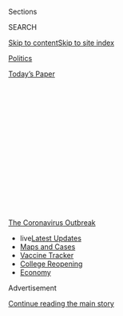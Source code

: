 <div id="app">

<div>

<div>

<div>

<div class="NYTAppHideMasthead css-1q2w90k e1suatyy0">

<div class="section css-ui9rw0 e1suatyy2">

<div class="css-eph4ug er09x8g0">

<div class="css-6n7j50">

</div>

<span class="css-1dv1kvn">Sections</span>

<div class="css-10488qs">

<span class="css-1dv1kvn">SEARCH</span>

</div>

[Skip to content](#site-content)[Skip to site
index](#site-index)

</div>

<div id="masthead-section-label" class="css-1wr3we4 eaxe0e00">

[Politics](https://www.nytimes.com/section/politics)

</div>

<div class="css-10698na e1huz5gh0">

</div>

</div>

<div id="masthead-bar-one" class="section hasLinks css-15hmgas e1csuq9d3">

<div class="css-uqyvli e1csuq9d0">

</div>

<div class="css-1uqjmks e1csuq9d1">

</div>

<div class="css-9e9ivx">

[](https://myaccount.nytimes.com/auth/login?response_type=cookie&client_id=vi)

</div>

<div class="css-1bvtpon e1csuq9d2">

[Today’s
Paper](https://www.nytimes.com/section/todayspaper)

</div>

</div>

</div>

</div>

<div data-aria-hidden="false">

<div id="site-content" data-role="main">

<div>

<div class="css-1aor85t" style="opacity:0.000000001;z-index:-1;visibility:hidden">

<div class="css-1hqnpie">

<div class="css-epjblv">

<span class="css-17xtcya">[Politics](/section/politics)</span><span class="css-x15j1o">|</span><span class="css-fwqvlz">Fauci
Back at the White House, a Day After Trump Aides Tried to Undermine
Him</span>

</div>

<div class="css-k008qs">

<div class="css-1iwv8en">

<span class="css-18z7m18"></span>

<div>

</div>

</div>

<span class="css-1n6z4y">https://nyti.ms/2ZnRP6D</span>

<div class="css-1705lsu">

<div class="css-4xjgmj">

<div class="css-4skfbu" data-role="toolbar" data-aria-label="Social Media Share buttons, Save button, and Comments Panel with current comment count" data-testid="share-tools">

  - 
  - 
  - 
  - 
    
    <div class="css-6n7j50">
    
    </div>

  - 
  - 

</div>

</div>

</div>

</div>

</div>

</div>

<div id="NYT_TOP_BANNER_REGION" class="css-13pd83m">

<div>

<div id="styln-prism-menu-1592847958612" class="section interactive-content interactive-size-medium css-1edisqu">

<div class="css-17ih8de interactive-body">

<div id="scroll-container" class="css-1gj85ro">

[<span class="styln-title-wrap"><span class="css-1pje3qr">The
Coronavirus</span><span class="css-1pje3qr">
Outbreak</span></span>](https://www.nytimes.com/news-event/coronavirus?action=click&pgtype=Article&state=default&region=TOP_BANNER&context=storylines_menu)

  - <span class="css-kqxiym" data-emphasize="true">live</span>[Latest
    Updates](https://www.nytimes.com/2020/08/03/world/coronavirus-covid-19.html?action=click&pgtype=Article&state=default&region=TOP_BANNER&context=storylines_menu)
  - [Maps and
    Cases](https://www.nytimes.com/interactive/2020/us/coronavirus-us-cases.html?action=click&pgtype=Article&state=default&region=TOP_BANNER&context=storylines_menu)
  - [Vaccine
    Tracker](https://www.nytimes.com/interactive/2020/science/coronavirus-vaccine-tracker.html?action=click&pgtype=Article&state=default&region=TOP_BANNER&context=storylines_menu)
  - [College
    Reopening](https://www.nytimes.com/2020/08/02/us/covid-college-reopening.html?action=click&pgtype=Article&state=default&region=TOP_BANNER&context=storylines_menu)
  - [Economy](https://www.nytimes.com/live/2020/08/03/business/stock-market-today-coronavirus?action=click&pgtype=Article&state=default&region=TOP_BANNER&context=storylines_menu)

</div>

</div>

</div>

</div>

</div>

<div id="top-wrapper" class="css-1sy8kpn">

<div id="top-slug" class="css-l9onyx">

Advertisement

</div>

[Continue reading the main
story](#after-top)

<div class="ad top-wrapper" style="text-align:center;height:100%;display:block;min-height:250px">

<div id="top" class="place-ad" data-position="top" data-size-key="top">

</div>

</div>

<div id="after-top">

</div>

</div>

<div>

<div id="sponsor-wrapper" class="css-1hyfx7x">

<div id="sponsor-slug" class="css-19vbshk">

Supported by

</div>

[Continue reading the main
story](#after-sponsor)

<div id="sponsor" class="ad sponsor-wrapper" style="text-align:center;height:100%;display:block">

</div>

<div id="after-sponsor">

</div>

</div>

<div class="css-186x18t">

</div>

<div class="css-1vkm6nb ehdk2mb0">

# Fauci Back at the White House, a Day After Trump Aides Tried to Undermine Him

</div>

The visit underscored a reality for both the president and his most
prominent coronavirus adviser: They are stuck with each other.

<div class="css-79elbk" data-testid="photoviewer-wrapper">

<div class="css-z3e15g" data-testid="photoviewer-wrapper-hidden">

</div>

<div class="css-1a48zt4 ehw59r15" data-testid="photoviewer-children">

![<span class="css-16f3y1r e13ogyst0" data-aria-hidden="true">Dr.
Anthony S. Fauci, the government’s top infectious disease expert, has
served under presidents from both
parties.</span><span class="css-cnj6d5 e1z0qqy90" itemprop="copyrightHolder"><span class="css-1ly73wi e1tej78p0">Credit...</span><span><span>Anna
Moneymaker/The New York
Times</span></span></span>](https://static01.nyt.com/images/2020/07/13/us/politics/13dc-virus-fauci/merlin_171696780_ed9e8a48-95c8-4311-b8f3-43192400a8e8-articleLarge.jpg?quality=75&auto=webp&disable=upscale)

</div>

</div>

<div class="css-18e8msd">

<div class="css-pdw9fk epjyd6m0">

<div class="css-1txwxcy ey68jwv0" data-aria-hidden="true">

[![Michael D.
Shear](https://static01.nyt.com/images/2018/06/13/multimedia/author-michael-d-shear/author-michael-d-shear-thumbLarge-v2.png
"Michael D. Shear")](https://www.nytimes.com/by/michael-d-shear)[![Noah
Weiland](https://static01.nyt.com/images/2019/07/23/reader-center/author-noah-weiland/author-noah-weiland-thumbLarge.png
"Noah Weiland")](https://www.nytimes.com/by/noah-weiland)

</div>

<div class="css-1baulvz">

By [<span class="css-1baulvz" itemprop="name">Michael D.
Shear</span>](https://www.nytimes.com/by/michael-d-shear) and
[<span class="css-1baulvz last-byline" itemprop="name">Noah
Weiland</span>](https://www.nytimes.com/by/noah-weiland)

</div>

</div>

  - 
    
    <div class="css-ld3wwf e16638kd2">
    
    July 13,
    2020
    
    </div>

  - 
    
    <div class="css-4xjgmj">
    
    <div class="css-d8bdto" data-role="toolbar" data-aria-label="Social Media Share buttons, Save button, and Comments Panel with current comment count" data-testid="share-tools">
    
      - 
      - 
      - 
      - 
        
        <div class="css-6n7j50">
        
        </div>
    
      - 
      - 
    
    </div>
    
    </div>

</div>

</div>

<div class="section meteredContent css-1r7ky0e" name="articleBody" itemprop="articleBody">

<div class="css-1fanzo5 StoryBodyCompanionColumn">

<div class="css-53u6y8">

WASHINGTON — A day after President Trump’s press office tried to
undermine the reputation of the nation’s top infectious disease expert
with an [anonymously attributed
list](https://www.nytimes.com/2020/07/12/us/politics/fauci-trump-coronavirus.html)
of what it said were his misjudgments in the early days of the
coronavirus, Dr. Anthony S. Fauci returned to the White House on Monday.

The visit underscored a reality for both men: They are stuck with each
other.

Dr. Fauci — who has not had direct contact with the president in more
than five weeks even as the number of Americans with Covid-19, the
disease caused by the coronavirus, has risen sharply in the Southwest —
slipped back into the West Wing to meet with Mark Meadows, the White
House chief of staff, while his allies denounced what they called a
meanspirited and misguided effort by the White House to smear him.

</div>

</div>

<div>

</div>

<div class="css-1fanzo5 StoryBodyCompanionColumn">

<div class="css-53u6y8">

White House officials declined to comment on what was discussed in the
conversation between Mr. Meadows, who has long expressed skepticism
about the conclusions of the nation’s public health experts, and Dr.
Fauci, though one official called it a good conversation and said they
continued to have a positive relationship.

</div>

</div>

<div class="css-1fanzo5 StoryBodyCompanionColumn">

<div class="css-53u6y8">

For his part, Mr. Trump made no effort to sugarcoat his rift with Dr.
Fauci, declining to repudiate the criticism of him from his staff and
saying that “I don’t always agree with him.” But the president also
implicitly acknowledged how unlikely he was to get rid of Dr. Fauci,
calling him “a very nice person” and saying that “I like him
personally.”

Mr. Trump could formally remove Dr. Fauci from the official coronavirus
task force, but that would be a relatively meaningless step because it
no longer serves as the nerve-center of a pandemic response that the
Trump administration has pushed governors to take responsibility for.

As the director of the National Institute of Allergy and Infectious
Diseases at the National Institutes of Health, Dr. Fauci is a career
civil servant. Firing him would require a finding of cause of
malfeasance, and would most likely end up tied up in lengthy appeals,
though the president could still seek to sideline Dr. Fauci in
meaningless work, transfer him to another location or cut his budget in
an attempt to get him to resign.

The anonymous accusations against Dr. Fauci were “enormously sad and
totally inappropriate,” said Dr. Margaret Hamburg, a former special
assistant to Dr. Fauci who served as commissioner of the Food and Drug
Administration under President Barack Obama. “Never have we needed his
expertise and focus more than right now. Why would we both undermine him
and his ability to do his important work?”

Dr. Fauci is also a public figure unlike any other health official in
the federal government, well known for his decades organizing its
responses to diseases like AIDS and Ebola. In his office in Building 31
on the campus of the N.I.H., he keeps a wall of photographs of himself
with celebrities and presidents.

</div>

</div>

<div class="css-1fanzo5 StoryBodyCompanionColumn">

<div class="css-53u6y8">

Over time, he has learned to navigate the collisions between politics
and health. That has never been more difficult than in this
administration, but Dr. Fauci has recognized that to remain effective,
he must navigate Mr. Trump’s mercurial moods and contempt for expertise.
The two once enjoyed an occasionally bantering relationship, and the
president several times followed Dr. Fauci’s advice to extend national
stay-at-home guidance. But that was as far as it went; Mr. Trump calls
Dr. Fauci “Anthony,” a name that few use for someone who prefers the
more casual moniker
“Tony.”

<div id="NYT_MAIN_CONTENT_1_REGION" class="css-9tf9ac">

<div>

<div id="styln-covid-updates-world" class="section interactive-content interactive-size-medium css-1ftcdic">

<div class="css-17ih8de interactive-body">

<div id="styln-briefing-block" data-asset-id="QXJ0aWNsZTpueXQ6Ly9hcnRpY2xlLzZkMDlhMjVlLTQxZDYtNWE3ZC04NzFjLTNiMDkyMGU0NjA2Zg==">

<div class="briefing-block-header-section">

# [Latest Updates: Global Coronavirus Outbreak](https://www.nytimes.com/2020/08/03/world/coronavirus-covid-19.html?action=click&pgtype=Article&state=default&region=MAIN_CONTENT_1&context=storylines_live_updates)

<div class="briefing-block-ts">

Updated 2020-08-04T07:33:06.428Z

</div>

</div>

  - [Fauci defends Birx after she is criticized by
    Trump.](https://www.nytimes.com/2020/08/03/world/coronavirus-covid-19.html?action=click&pgtype=Article&state=default&region=MAIN_CONTENT_1&context=storylines_live_updates#link-4547638f)
  - [Trump derides Democrats as lawmakers and administration officials
    try to break stimulus
    impasse.](https://www.nytimes.com/2020/08/03/world/coronavirus-covid-19.html?action=click&pgtype=Article&state=default&region=MAIN_CONTENT_1&context=storylines_live_updates#link-15e7f995)
  - [The deadline for 2020 census counting has been moved up by a
    month.](https://www.nytimes.com/2020/08/03/world/coronavirus-covid-19.html?action=click&pgtype=Article&state=default&region=MAIN_CONTENT_1&context=storylines_live_updates#link-e5a2cda)

<div class="briefing-block-footer">

<div class="briefing-block-footer-meta">

[See more
updates](https://www.nytimes.com/2020/08/03/world/coronavirus-covid-19.html?action=click&pgtype=Article&state=default&region=MAIN_CONTENT_1&context=storylines_live_updates)

</div>

<div class="briefing-block-briefinglinks">

<span>More live coverage:</span>
[Markets](https://www.nytimes.com/live/2020/08/03/business/stock-market-today-coronavirus?action=click&pgtype=Article&state=default&region=MAIN_CONTENT_1&context=storylines_live_updates)

</div>

</div>

</div>

</div>

</div>

</div>

</div>

Dr. Fauci’s international reputation has not spared him from the White
House attacks, which [first appeared in The Washington
Post](https://www.washingtonpost.com/politics/2020/07/11/fauci-trump-coronavirus/)
and later in other news outlets. The criticism, which was distributed
anonymously to reporters, detailed what the White House believed was a
series of premature or contradictory recommendations that Dr. Fauci has
made over the past several months as the virus bore down on the United
States.

For example, White House officials pointed to a statement by Dr. Fauci
in a Feb. 29 interview that “at this moment, there is no need to change
anything that you’re doing on a day-by-day basis.” But they omitted a
warning he delivered right after.

“Right now, the risk is still low, but this could change,” [he said in
the
interview](https://www.politifact.com/factchecks/2020/apr/13/deanna-lorraine/tweet-amplified-trump-misleads-faucis-late-februar/),
conducted by NBC News. “When you start to see community spread, this
could change and force you to become much more attentive to doing things
that would protect you from spread.”

In the same interview, Dr. Fauci also warned that the coronavirus could
become “a major outbreak.”

Kayleigh McEnany, the White House press secretary, took ownership on
Monday of the opposition research-style effort, saying that her office
merely “provided a direct answer to what was a direct question” from The
Post about whether Dr. Fauci had made mistakes during the course of the
response.

Even some of Dr. Fauci’s senior colleagues at the Department of Health
and Human Services have begun to echo the White House. Adm. Brett P.
Giroir, the assistant secretary for health and a fellow member of the
coronavirus task force, said Sunday on NBC’s “Meet the Press” that Dr.
Fauci “is not 100 percent right, and he also doesn’t necessarily — and
he admits that — have the whole national interest in mind.”

Admiral Giroir added that Dr. Fauci “looks at it from a very narrow
public health point of view.”

Dr. Fauci spent the early days of the pandemic as the leading scientific
voice in the federal government’s response before falling out of favor
with Mr. Trump and his top aides over blunt comments inconsistent with
the president’s message of economic resurgence. In task force meetings,
Dr. Fauci has often styled himself as a solitary pessimist in a room
where some officials have been eager to wave away the alarming
trajectory of the coronavirus.

</div>

</div>

<div class="css-1fanzo5 StoryBodyCompanionColumn">

<div class="css-53u6y8">

His analysis has sometimes clashed with another prominent public health
figure on the task force, Dr. Deborah L. Birx, who has harnessed a
flurry of projections and models to package a more hopeful picture of
the outbreak.

In the early days of the outbreak, Dr. Fauci, who typically sleeps only
about five hours a night, lived mostly anonymously, taking the
Washington Metro to the White House and Capitol Hill to brief lawmakers.
He still spends late nights in his home office fielding calls from his
boss, Dr. Francis Collins, the N.I.H. director, and from politicians
like Andrew M. Cuomo, the governor of New York and a close friend.

Dr. Fauci, 79, has for decades had broad access to the White House,
where he once explained the AIDS epidemic to President Ronald Reagan.

“There’s nothing unique or special about being the director of the
National Institute of Allergy and Infectious Diseases that sets you up
to be an adviser to presidents,” Dr. Hamburg said. “He has become that
because of what he brings to the role.”

Standing next to Mr. Trump through a long string of task force briefings
in March and April, he issued warnings about the ferocity of the virus’s
spread and pleas to take it seriously. But his message began to wear on
some Americans who viewed him as an avatar of government fear-mongering
and
overreach.

<div id="NYT_MAIN_CONTENT_3_REGION" class="css-9tf9ac">

<div>

<div id="styln-prism-freeform-1594220623585" class="section interactive-content interactive-size-medium css-1ftcdic">

<div class="css-17ih8de interactive-body">

<div id="prism-freeform-block-38059" class="css-19mumt8" data-role="complementary" data-storyline="The Coronavirus Outbreak" data-truncated="true" tabindex="0">

<div class="css-a8d9oz">

<div class="css-eb027h">

[](https://www.nytimes.com/news-event/coronavirus?action=click&pgtype=Article&state=default&region=MAIN_CONTENT_3&context=storylines_faq)

### The Coronavirus Outbreak ›

#### Frequently Asked Questions

Updated August 3, 2020

  - #### I’m a small-business owner. Can I get relief?
    
      - The [stimulus bills enacted in
        March](https://www.nytimes.com/article/small-business-loans-stimulus-grants-freelancers-coronavirus.html?action=click&pgtype=Article&state=default&region=MAIN_CONTENT_3&context=storylines_faq)
        offer help for the millions of American small businesses. Those
        eligible for aid are businesses and nonprofit organizations with
        fewer than 500 workers, including sole proprietorships,
        independent contractors and freelancers. Some larger companies
        in some industries are also eligible. The help being offered,
        which is being managed by the Small Business Administration,
        includes the Paycheck Protection Program and the Economic Injury
        Disaster Loan program. But lots of folks have [not yet seen
        payouts.](https://www.nytimes.com/interactive/2020/05/07/business/small-business-loans-coronavirus.html?action=click&pgtype=Article&state=default&region=MAIN_CONTENT_3&context=storylines_faq)
        Even those who have received help are confused: The rules are
        draconian, and some are stuck sitting on [money they don’t know
        how to
        use.](https://www.nytimes.com/2020/05/02/business/economy/loans-coronavirus-small-business.html?action=click&pgtype=Article&state=default&region=MAIN_CONTENT_3&context=storylines_faq)
        Many small-business owners are getting less than they expected
        or [not hearing anything at
        all.](https://www.nytimes.com/2020/06/10/business/Small-business-loans-ppp.html?action=click&pgtype=Article&state=default&region=MAIN_CONTENT_3&context=storylines_faq)

  - #### What are my rights if I am worried about going back to work?
    
      - Employers have to provide [a safe
        workplace](https://www.osha.gov/SLTC/covid-19/standards.html)
        with policies that protect everyone equally. [And if one of your
        co-workers tests positive for the coronavirus, the
        C.D.C.](https://www.nytimes.com/article/coronavirus-money-unemployment.html?action=click&pgtype=Article&state=default&region=MAIN_CONTENT_3&context=storylines_faq)
        has said that [employers should tell their
        employees](https://www.cdc.gov/coronavirus/2019-ncov/community/guidance-business-response.html)
        -- without giving you the sick employee’s name -- that they may
        have been exposed to the virus.

  - #### Should I refinance my mortgage?
    
      - [It could be a good
        idea,](https://www.nytimes.com/article/coronavirus-money-unemployment.html?action=click&pgtype=Article&state=default&region=MAIN_CONTENT_3&context=storylines_faq)
        because mortgage rates have [never been
        lower.](https://www.nytimes.com/2020/07/16/business/mortgage-rates-below-3-percent.html?action=click&pgtype=Article&state=default&region=MAIN_CONTENT_3&context=storylines_faq)
        Refinancing requests have pushed mortgage applications to some
        of the highest levels since 2008, so be prepared to get in line.
        But defaults are also up, so if you’re thinking about buying a
        home, be aware that some lenders have tightened their standards.

  - #### What is school going to look like in September?
    
      - It is unlikely that many schools will return to a normal
        schedule this fall, requiring the grind of [online
        learning](https://www.nytimes.com/2020/06/05/us/coronavirus-education-lost-learning.html?action=click&pgtype=Article&state=default&region=MAIN_CONTENT_3&context=storylines_faq),
        [makeshift child
        care](https://www.nytimes.com/2020/05/29/us/coronavirus-child-care-centers.html?action=click&pgtype=Article&state=default&region=MAIN_CONTENT_3&context=storylines_faq)
        and [stunted
        workdays](https://www.nytimes.com/2020/06/03/business/economy/coronavirus-working-women.html?action=click&pgtype=Article&state=default&region=MAIN_CONTENT_3&context=storylines_faq)
        to continue. California’s two largest public school districts —
        Los Angeles and San Diego — said on July 13, that [instruction
        will be remote-only in the
        fall](https://www.nytimes.com/2020/07/13/us/lausd-san-diego-school-reopening.html?action=click&pgtype=Article&state=default&region=MAIN_CONTENT_3&context=storylines_faq),
        citing concerns that surging coronavirus infections in their
        areas pose too dire a risk for students and teachers. Together,
        the two districts enroll some 825,000 students. They are the
        largest in the country so far to abandon plans for even a
        partial physical return to classrooms when they reopen in
        August. For other districts, the solution won’t be an
        all-or-nothing approach. [Many
        systems](https://bioethics.jhu.edu/research-and-outreach/projects/eschool-initiative/school-policy-tracker/),
        including the nation’s largest, New York City, are devising
        [hybrid
        plans](https://www.nytimes.com/2020/06/26/us/coronavirus-schools-reopen-fall.html?action=click&pgtype=Article&state=default&region=MAIN_CONTENT_3&context=storylines_faq)
        that involve spending some days in classrooms and other days
        online. There’s no national policy on this yet, so check with
        your municipal school system regularly to see what is happening
        in your community.

  - #### Is the coronavirus airborne?
    
      - The coronavirus [can stay aloft for hours in tiny droplets in
        stagnant
        air](https://www.nytimes.com/2020/07/04/health/239-experts-with-one-big-claim-the-coronavirus-is-airborne.html?action=click&pgtype=Article&state=default&region=MAIN_CONTENT_3&context=storylines_faq),
        infecting people as they inhale, mounting scientific evidence
        suggests. This risk is highest in crowded indoor spaces with
        poor ventilation, and may help explain super-spreading events
        reported in meatpacking plants, churches and restaurants. [It’s
        unclear how often the virus is
        spread](https://www.nytimes.com/2020/07/06/health/coronavirus-airborne-aerosols.html?action=click&pgtype=Article&state=default&region=MAIN_CONTENT_3&context=storylines_faq)
        via these tiny droplets, or aerosols, compared with larger
        droplets that are expelled when a sick person coughs or sneezes,
        or transmitted through contact with contaminated surfaces, said
        Linsey Marr, an aerosol expert at Virginia Tech. Aerosols are
        released even when a person without symptoms exhales, talks or
        sings, according to Dr. Marr and more than 200 other experts,
        who [have outlined the evidence in an open letter to the World
        Health
        Organization](https://academic.oup.com/cid/article/doi/10.1093/cid/ciaa939/5867798).

<div id="styln-survey-component-38059" class="styln-survey-component" data-surveyname="faq" data-surveystoryline="coronavirus">

</div>

</div>

<div class="css-6mllg9">

</div>

<div class="css-pmm6ed">

<span class="css-5gimkt"></span>

</div>

</div>

</div>

</div>

</div>

</div>

</div>

At one point, a right-wing movement on Twitter using the hashtag
\#FireFauci picked up steam, and Mr. Trump one night retweeted a
supporter who used the slogan, forcing the president to [defend
himself](https://www.nytimes.com/2020/04/13/us/politics/coronavirus-trump-fauci.html)
at the next day’s task force briefing, with Dr. Fauci seated inches
away.

By early April, Dr. Fauci had received so many personal threats that he
was assigned personal protection. The N.I.H. continues to turn over
threats to the agency’s security force, said one official familiar with
them.

</div>

</div>

<div class="css-1fanzo5 StoryBodyCompanionColumn">

<div class="css-53u6y8">

As Dr. Fauci’s prominence has risen, he has received a glut of media and
event requests, forcing officials at the N.I.H. to monitor his email
inbox. He became a ubiquitous presence on cable news.

But as Dr. Fauci’s public assessments of the outbreak became
increasingly dire, Mr. Meadows and several press officials he brought to
the White House began to tighten the access television reporters had to
him, ignoring or blocking requests routed to them from the N.I.H.

Broadcast news requests for Dr. Fauci now go through Michael R. Caputo,
the top spokesman at the Department of Health and Human Services, a
loyal ally of the president’s who is still friendly with and supportive
of Dr. Fauci. In a text on Monday, Mr. Caputo said that only some of the
requests for Dr. Fauci had to be cleared by the White House.

The White House’s attempts to discredit Dr. Fauci raised alarm on Monday
among health experts who have long known him as public health’s most
important ambassador.

Dr. David Relman, a microbiologist at Stanford University, said that the
White House’s campaign against its own top health expert was “dark, dark
stain.”

“When you disrespect Tony on matters of public health science, you’re
slapping in the face all of U.S. science,” said Dr. Relman, who has
worked with Dr. Fauci for over 20 years. “Tony is in some ways the face
of U.S. public health-oriented science.”

Barry Bloom, a professor of public health at Harvard, said that Dr.
Fauci had become the default spokesman for scientific consensus in
absence of the Centers for Disease Control and Prevention, which has
maintained a quiet public role throughout the pandemic.

</div>

</div>

<div class="css-1fanzo5 StoryBodyCompanionColumn">

<div class="css-53u6y8">

“What Tony represents is the best that he can find about a scientific
event and consensus,” said Dr. Bloom, who has known Dr. Fauci for over
40 years. “Tony doesn’t pop off on what’s in his head the moment it’s in
his head.”

Dr. Relman said Dr. Fauci’s role in the federal government’s response to
the AIDS epidemic prepared him for the dilemma of responding to complex
outbreaks with “imperfect information.”

“He learned that science can be politicized,” Dr. Relman added, “even
when your conversation partner isn’t someone who worships and respects
science.”

</div>

</div>

<div>

</div>

</div>

<div>

</div>

<div>

</div>

<div>

</div>

<div>

<div id="bottom-wrapper" class="css-1ede5it">

<div id="bottom-slug" class="css-l9onyx">

Advertisement

</div>

[Continue reading the main
story](#after-bottom)

<div id="bottom" class="ad bottom-wrapper" style="text-align:center;height:100%;display:block;min-height:90px">

</div>

<div id="after-bottom">

</div>

</div>

</div>

</div>

</div>

## Site Index

<div>

</div>

## Site Information Navigation

  - [© <span>2020</span> <span>The New York Times
    Company</span>](https://help.nytimes.com/hc/en-us/articles/115014792127-Copyright-notice)

<!-- end list -->

  - [NYTCo](https://www.nytco.com/)
  - [Contact
    Us](https://help.nytimes.com/hc/en-us/articles/115015385887-Contact-Us)
  - [Work with us](https://www.nytco.com/careers/)
  - [Advertise](https://nytmediakit.com/)
  - [T Brand Studio](http://www.tbrandstudio.com/)
  - [Your Ad
    Choices](https://www.nytimes.com/privacy/cookie-policy#how-do-i-manage-trackers)
  - [Privacy](https://www.nytimes.com/privacy)
  - [Terms of
    Service](https://help.nytimes.com/hc/en-us/articles/115014893428-Terms-of-service)
  - [Terms of
    Sale](https://help.nytimes.com/hc/en-us/articles/115014893968-Terms-of-sale)
  - [Site
    Map](https://spiderbites.nytimes.com)
  - [Help](https://help.nytimes.com/hc/en-us)
  - [Subscriptions](https://www.nytimes.com/subscription?campaignId=37WXW)

</div>

</div>

</div>

</div>
